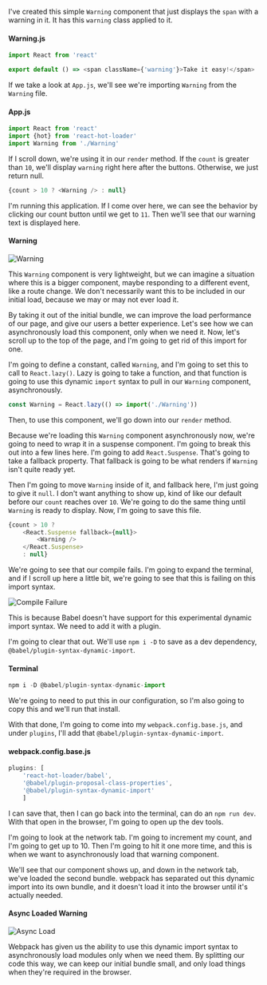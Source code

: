 I've created this simple `Warning` component that just displays the `span` with a warning in it. It has this `warning` class applied to it.

#### Warning.js
```javascript
import React from 'react'

export default () => <span className={'warning'}>Take it easy!</span>
```

If we take a look at `App.js`, we'll see we're importing `Warning` from the `Warning` file.

#### App.js
```javascript
import React from 'react'
import {hot} from 'react-hot-loader'
import Warning from './Warning'
```

If I scroll down, we're using it in our `render` method. If the `count` is greater than `10`, we'll display `warning` right here after the buttons. Otherwise, we just return null.

```javascript
{count > 10 ? <Warning /> : null}
```

I'm running this application. If I come over here, we can see the behavior by clicking our count button until we get to `11`. Then we'll see that our warning text is displayed here.

#### Warning
![Warning](http://res.cloudinary.com/dg3gyk0gu/image/upload/v1543563591/transcript-images/react-asynchronously-load-webpack-bundles-through-code-splitting-and-react-suspense-warning.png)

This `Warning` component is very lightweight, but we can imagine a situation where this is a bigger component, maybe responding to a different event, like a route change. We don't necessarily want this to be included in our initial load, because we may or may not ever load it.

By taking it out of the initial bundle, we can improve the load performance of our page, and give our users a better experience. Let's see how we can asynchronously load this component, only when we need it. Now, let's scroll up to the top of the page, and I'm going to get rid of this import for one.

I'm going to define a constant, called `Warning`, and I'm going to set this to call to `React.lazy()`. Lazy is going to take a function, and that function is going to use this dynamic `import` syntax to pull in our `Warning` component, asynchronously.

```javascript
const Warning = React.lazy(() => import('./Warning'))
```

Then, to use this component, we'll go down into our `render` method.

Because we're loading this `Warning` component asynchronously now, we're going to need to wrap it in a suspense component. I'm going to break this out into a few lines here. I'm going to add `React.Suspense`. That's going to take a fallback property. That fallback is going to be what renders if `Warning` isn't quite ready yet.

Then I'm going to move `Warning` inside of it, and fallback here, I'm just going to give it `null`. I don't want anything to show up, kind of like our default before our `count` reaches over `10`. We're going to do the same thing until `Warning` is ready to display. Now, I'm going to save this file.

```javascript
{count > 10 ?
    <React.Suspense fallback={null}>
        <Warning />
    </React.Suspense>
    : null}
```

We're going to see that our compile fails. I'm going to expand the terminal, and if I scroll up here a little bit, we're going to see that this is failing on this import syntax.

![Compile Failure](http://res.cloudinary.com/dg3gyk0gu/image/upload/v1543563601/transcript-images/react-asynchronously-load-webpack-bundles-through-code-splitting-and-react-suspense-compile-failure.png)

This is because Babel doesn't have support for this experimental dynamic import syntax. We need to add it with a plugin.

I'm going to clear that out. We'll use `npm i -D` to save as a dev dependency, `@babel/plugin-syntax-dynamic-import`.

#### Terminal
```javascript
npm i -D @babel/plugin-syntax-dynamic-import
```

We're going to need to put this in our configuration, so I'm also going to copy this and we'll run that install.

With that done, I'm going to come into my `webpack.config.base.js`, and under `plugins`, I'll add that `@babel/plugin-syntax-dynamic-import`.

#### webpack.config.base.js
```javascript
plugins: [
    'react-hot-loader/babel',
    '@babel/plugin-proposal-class-properties',
    '@babel/plugin-syntax-dynamic-import'
    ]
```

I can save that, then I can go back into the terminal, can do an `npm run dev`. With that open in the browser, I'm going to open up the dev tools.

I'm going to look at the network tab. I'm going to increment my count, and I'm going to get up to 10. Then I'm going to hit it one more time, and this is when we want to asynchronously load that warning component.

We'll see that our component shows up, and down in the network tab, we've loaded the second bundle. webpack has separated out this dynamic import into its own bundle, and it doesn't load it into the browser until it's actually needed.

#### Async Loaded Warning
![Async Load](http://res.cloudinary.com/dg3gyk0gu/image/upload/v1543563595/transcript-images/react-asynchronously-load-webpack-bundles-through-code-splitting-and-react-suspense-async.png)

Webpack has given us the ability to use this dynamic import syntax to asynchronously load modules only when we need them. By splitting our code this way, we can keep our initial bundle small, and only load things when they're required in the browser.
